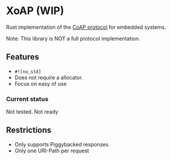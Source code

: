 # XoAP (WIP)
Rust implementation of the [CoAP protocol](https://tools.ietf.org/html/rfc7252) for embedded systems.

Note: This library is NOT a full protocol implementation.

## Features
* `#![no_std]`
* Does not require a allocator.
* Focus on easy of use

### Current status
Not tested. Not ready

## Restrictions
* Only supports Piggybacked responses
* Only one URI-Path per request
